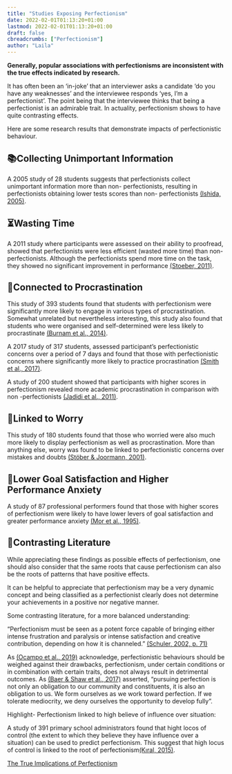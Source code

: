 ```yaml
---
title: "Studies Exposing Perfectionism"
date: 2022-02-01T01:13:20+01:00
lastmod: 2022-02-01T01:13:20+01:00
draft: false
cbreadcrumbs: ["Perfectionism"]
author: "Laila"
---
```


**Generally, popular associations with perfectionisms are inconsistent with the true effects indicated by research.**

It has often been an ‘in-joke’ that an interviewer asks a candidate ‘do you have any weaknesses’ and the interviewee responds ‘yes, I’m a perfectionist’. The point being that the interviewee thinks that being a perfectionist is an admirable trait. In actuality, perfectionism shows to have quite contrasting effects.

Here are some research results that demonstrate impacts of perfectionistic behaviour.

## :books:Collecting Unimportant Information

A 2005 study of 28 students suggests that perfectionists collect unimportant information more than non- perfectionists, resulting in perfectionists obtaining lower tests scores than non- perfectionists [(Ishida, 2005)](/https://psycnet.apa.org/record/2005-05565-005/).


## :hourglass_flowing_sand:Wasting Time

A 2011 study where participants were assessed on their ability to proofread, showed that perfectionists were less efficient (wasted more time) than non- perfectionists. Although the perfectionists spend more time on the task, they showed no significant improvement in performance [(Stoeber, 2011)](/https://www.sciencedirect.com/science/article/pii/S0191886910005179?casa_token=0rX6cjAi8TMAAAAA:LFL556IZk8sAAwmTLb_w5GgiCIZS9sIhsiJDl_fRy4iNdSf8LWoUQEI3X_Rr-goL-RlncvvjEw/).


## :arrows_counterclockwise:Connected to Procrastination

This study of 393 students found that students with perfectionism were significantly more likely to engage in various types of procrastination. 
Somewhat unrelated but nevertheless interesting, this study also found that students who were organised and self-determined were less likely to procrastinate [(Burnam et al., 2014)](/https://www.sciencedirect.com/science/article/pii/S1041608014001885?casa_token=x7vzYmljIA4AAAAA:Dfz-I87TBKuthgQVpVXIVuEny88bNnvx2niw6qv7mgNj48mSDdzac9uIZJPgiCNW3h6w0u-mwQ/).

A 2017 study of 317 students, assessed participant’s perfectionistic concerns over a period of 7 days and found that those with perfectionistic concerns where significantly more likely to practice procrastination [(Smith et al., 2017)](/https://www.sciencedirect.com/science/article/pii/S0191886917301484?casa_token=f50HcWOw6gQAAAAA:jhT0hql4WCjW__g8PN65AeLc-p7q6uUbMYqgbpdRRkMYVkSZI7_AxceiZhYOBpzPfNDC9L6uMg/).

A study of 200 student showed that participants with higher scores in perfectionism revealed more academic procrastination in comparison with non -perfectionists [(Jadidi et al., 2011)](/https://www.sciencedirect.com/science/article/pii/S187704281101929X/).


## :anger:Linked to Worry

This study of 180 students found that those who worried were also much more likely to display perfectionism as well as procrastination. More than anything else, worry was found to be linked to perfectionistic concerns over mistakes and doubts [(Stöber & Joormann, 2001)](/https://link.springer.com/article/10.1023/A:1026474715384/).

## :small_red_triangle_down:Lower Goal Satisfaction and Higher Performance Anxiety

A study of 87 professional performers found that those with higher scores of perfectionism were likely to have lower levers of goal satisfaction and greater performance anxiety [(Mor et al., 1995)](/https://link.springer.com/article/10.1007%2FBF02229695/).

## :white_square_button:Contrasting Literature

While appreciating these findings as possible effects of perfectionism, one should also consider that the same roots that cause perfectionism can also be the roots of patterns that have positive effects.

It can be helpful to appreciate that perfectionism may be a very dynamic concept and being classified as a perfectionist clearly does not determine your achievements in a positive nor negative manner.

Some contrasting literature, for a more balanced understanding:

“Perfectionism must be seen as a potent force capable of bringing either intense frustration and paralysis or intense satisfaction and creative contribution, depending on how it is channeled.” [(Schuler, 2002, p. 71)](/https://journals.sagepub.com/doi/abs/10.4219/gct-2007-490?casa_token=qDxK6KnPY68AAAAA:ShVIK2UPCfHO-C_vQ0kNkQBE0CCHh3EUIlB4HptobtUz2SnJYToQ-Bi5N26PKZX471yy09Fn_o8R/)


As [(Ocampo et al., 2019)](/https://onlinelibrary.wiley.com/doi/full/10.1002/job.2400?casa_token=EcxKj7NBqawAAAAA%3AniP4SnfkoeqA2FffQN_OH1PbC3XGxAhuH82uUVSu0m0ebOsbx-_sfo1V-j7eVEcaLsWhTvnpfg4uIQ/) acknowledge, perfectionistic behaviours should be weighed against their drawbacks, perfectionism, under certain conditions or in combination with certain traits, does not always result in detrimental outcomes. As [(Baer & Shaw et al., 2017)](/https://www.researchgate.net/publication/319600056_Falling_in_Love_Again_with_What_We_Do_Academic_Craftsmanship_in_the_Management_Sciences/) asserted, “pursuing perfection is not only an obligation to our community and constituents, it is also an obligation to us. We form ourselves as we work toward perfection. If we tolerate mediocrity, we deny ourselves the opportunity to develop fully”.

Highlight- Perfectionism linked to high believe of influence over situation:

A study of 391 primary school administrators found that hight locos of control (the extent to which they believe they have influence over a situation) can be used to predict perfectionism. This suggest that high locus of control is linked to the root of perfectionism[(Kıral, 2015)](/https://www.sciencedirect.com/science/article/pii/S1877042815011891/).

[The True Implications of Perfectionism](/the-true-implications-of-perfectionism/)
